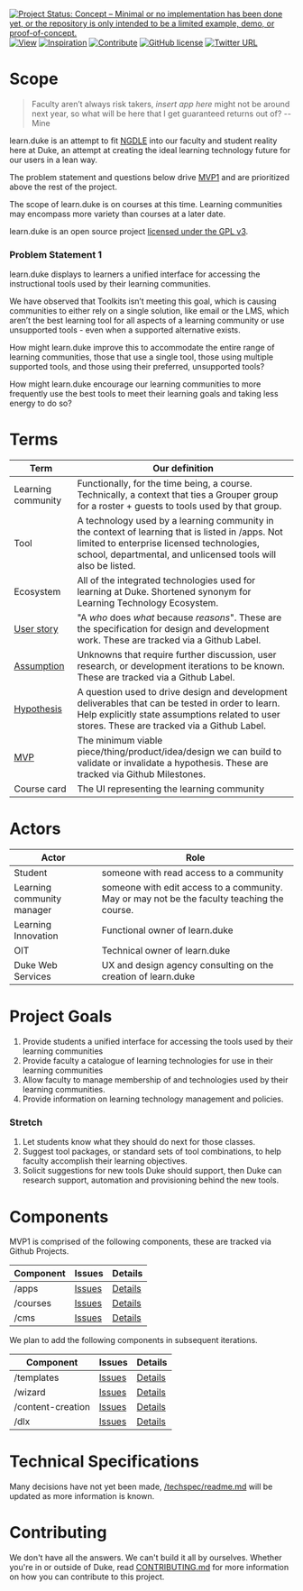 [![Project Status: Concept – Minimal or no implementation has been done yet, or the repository is only intended to be a limited example, demo, or proof-of-concept.](http://www.repostatus.org/badges/latest/concept.svg)](http://www.repostatus.org/#concept)
[![View](https://img.shields.io/badge/read-github.io-orange.svg)](https://dukelearninginnovation.github.io/learn.duke/)
[![Inspiration](https://img.shields.io/badge/inspiration-invisionapp-ff69b4.svg)](https://projects.invisionapp.com/d/main#/projects/boards/5767824)
[![Contribute](https://img.shields.io/badge/contribute-github-green.svg)](https://github.com/DukeLearningInnovation/learn.duke)
[![GitHub license](https://img.shields.io/github/license/DukeLearningInnovation/learn.duke.svg)](https://github.com/DukeLearningInnovation/learn.duke)
[![Twitter URL](https://img.shields.io/twitter/url/http/shields.io.svg?style=social)](https://twitter.com/dukelearning)

# Scope

> Faculty aren’t always risk takers, *insert app here* might not be around next year, so what will be here that I get guaranteed returns out of? --Mine

learn.duke is an attempt to fit [NGDLE](//ngdle.org) into our faculty and student reality here at Duke, an attempt at creating the ideal learning technology future for our users in a lean way.

The problem statement and questions below drive [MVP1](https://github.com/DukeLearningInnovation/learn.duke/milestone/1) and are prioritized above the rest of the project.

The scope of learn.duke is on courses at this time. Learning communities may encompass more variety than courses at a later date.

learn.duke is an open source project [licensed under the GPL v3](LICENSE).

### Problem Statement 1

learn.duke displays to learners a unified interface for accessing the instructional tools used by their learning communities. 

We have observed that Toolkits isn’t meeting this goal, which is causing communities to either rely on a single solution, like email or the LMS, which aren’t the best learning tool for all aspects of a learning community or use unsupported tools - even when a supported alternative exists. 

How might learn.duke improve this to accommodate the entire range of learning communities, those that use a single tool, those using multiple supported tools, and those using their preferred, unsupported tools? 

How might learn.duke encourage our learning communities to more frequently use the best tools to meet their learning goals and taking less energy to do so?

# Terms
Term | Our definition
-----|---------------
Learning community | Functionally, for the time being, a course. Technically, a context that ties a Grouper group for a roster + guests to tools used by that group.  
Tool | A technology used by a learning community in the context of learning that is listed in /apps. Not limited to enterprise licensed technologies, school, departmental, and unlicensed tools will also be listed.
Ecosystem | All of the integrated technologies used for learning at Duke. Shortened synonym for Learning Technology Ecosystem.
[User story](https://github.com/DukeLearningInnovation/learn.duke/issues?q=is%3Aopen+is%3Aissue+label%3A%22user+story%22) | "A *who* does *what* because *reasons*". These are the specification for design and development work. These are tracked via a Github Label. 
[Assumption](https://github.com/DukeLearningInnovation/learn.duke/issues?q=is%3Aopen+is%3Aissue+label%3Aassumption) | Unknowns that require further discussion, user research, or development iterations to be known. These are tracked via a Github Label.
[Hypothesis](https://github.com/DukeLearningInnovation/learn.duke/issues?q=is%3Aopen+is%3Aissue+label%3Ahypothesis) | A question used to drive design and development deliverables that can be tested in order to learn. Help explicitly state assumptions related to user stores. These are tracked via a Github Label.
[MVP](https://github.com/DukeLearningInnovation/learn.duke/milestones) | The minimum viable piece/thing/product/idea/design we can build to validate or invalidate a hypothesis. These are tracked via Github Milestones.
Course card | The UI representing the learning community

# Actors

Actor | Role
------|-----
Student | someone with read access to a community
Learning community manager | someone with edit access to a community. May or may not be the faculty teaching the course.
Learning Innovation | Functional owner of learn.duke
OIT | Technical owner of learn.duke
Duke Web Services | UX and design agency consulting on the creation of learn.duke

# Project Goals
1. Provide students a unified interface for accessing the tools used by their learning communities
1. Provide faculty a catalogue of learning technologies for use in their learning communities
1. Allow faculty to manage membership of and technologies used by their learning communities.
1. Provide information on learning technology management and policies. 
	
### Stretch
1. Let students know what they should do next for those classes.
1. Suggest tool packages, or standard sets of tool combinations, to help faculty accomplish their learning objectives.
1. Solicit suggestions for new tools Duke should support, then Duke can research support, automation and provisioning behind the new tools. 

# Components
MVP1 is comprised of the following components, these are tracked via Github Projects.

Component | Issues | Details
---|---|---
/apps | [Issues](https://github.com/DukeLearningInnovation/learn.duke/issues?q=is%3Aopen+is%3Aissue+project%3ADukeLearningInnovation%2Flearn.duke%2F2) | [Details](apps/readme.md)
/courses | [Issues](https://github.com/DukeLearningInnovation/learn.duke/issues?q=is%3Aopen+is%3Aissue+project%3ADukeLearningInnovation%2Flearn.duke%2F1) | [Details](courses/readme.md)
/cms | [Issues](https://github.com/DukeLearningInnovation/learn.duke/issues?q=is%3Aopen+is%3Aissue+project%3ADukeLearningInnovation%2Flearn.duke%2F10) | [Details](cms/readme.md)

We plan to add the following components in subsequent iterations.  

Component | Issues | Details
---|---|---
/templates | [Issues](https://github.com/DukeLearningInnovation/learn.duke/issues?q=is%3Aopen+is%3Aissue+project%3ADukeLearningInnovation%2Flearn.duke%2F13) | [Details](templates/readme.md)
/wizard | [Issues](https://github.com/DukeLearningInnovation/learn.duke/issues?q=is%3Aopen+is%3Aissue+project%3ADukeLearningInnovation%2Flearn.duke%2F12) | [Details](wizard/readme.md)
/content-creation | [Issues](https://github.com/DukeLearningInnovation/learn.duke/issues?q=is%3Aopen+is%3Aissue+project%3ADukeLearningInnovation%2Flearn.duke%2F11) | [Details](content-creation/readme.md)
/dlx | [Issues](https://github.com/DukeLearningInnovation/learn.duke/issues?q=is%3Aopen+is%3Aissue+project%3ADukeLearningInnovation%2Flearn.duke%2F9) | [Details](dlx/readme.md)


# Technical Specifications
Many decisions have not yet been made, [/techspec/readme.md](techspec/readme.md) will be updated as more information is known.

# Contributing
We don't have all the answers. We can't build it all by ourselves. Whether you're in or outside of Duke, read [CONTRIBUTING.md](CONTRIBUTING.md) for more information on how you can contribute to this project.
